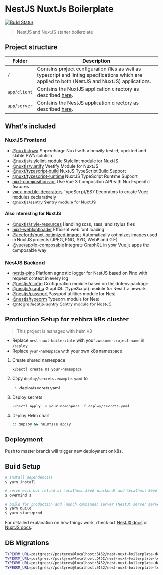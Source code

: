 # NestJS NuxtJs Boilerplate

[![Build Status](https://drone.zebbra.ch/api/badges/zebbra-repos/nestjs-nuxtjs-boilerplate/status.svg)](https://drone.zebbra.ch/zebbra-repos/nestjs-nuxtjs-boilerplate)

> NestJS and NuxtJS starter boilerplate

## Project structure

| Folder       | Description                                                                                                                                       |
| ------------ | ------------------------------------------------------------------------------------------------------------------------------------------------- |
| `/`          | Contains project configuration files as well as typescript and linting specifications which are applied to both (NestJS and NuxtJS) applications. |
| `app/client` | Contains the NuxtJS application directory as described [here](https://nuxtjs.org/guide/directory-structure).                                      |
| `app/server` | Contains the NestJS application directory as described [here](https://docs.nestjs.com/first-steps).                                               |

## What's included

### NuxtJS Frontend

- [@nuxtjs/pwa](https://pwa.nuxtjs.org) Supercharge Nuxt with a heavily tested, updated and stable PWA solution
- [@nuxtjs/stylelint-module](https://github.com/nuxt-community/stylelint-module) Stylelint module for NuxtJS
- [@nuxtjs/vuetify](https://github.com/nuxt-community/vuetify-module) Vuetify Module for NuxtJS
- [@nuxt/typescript-build](https://typescript.nuxtjs.org/guide/setup.html#installation) NuxtJS TypeScript Build Support
- [@nuxt/typescript-runtime](https://typescript.nuxtjs.org/guide/runtime.html#installation) NuxtJS TypeScript Runtime Support
- [nuxt-composition-api](https://composition-api.now.sh/) Use Vue 3 Composition API with Nuxt-specific features
- [vuex-module-decorators](https://github.com/championswimmer/vuex-module-decorators) TypeScript/ES7 Decorators to create Vuex modules declaratively
- [@nuxtjs/sentry](https://github.com/nuxt-community/sentry-module#readme) Sentry module for NuxtJS

#### Also interesting for NuxtJS

- [@nuxtjs/style-resources](https://github.com/nuxt-community/style-resources-module#readme) Handling scss, sass, and stylus files
- [nuxt-webfontloader](https://github.com/Developmint/nuxt-webfontloader#readme) Efficient web font loading
- [@aceforth/nuxt-optimized-images](https://aceforth.com/docs/nuxt-optimized-images/) Automatically optimizes images used in NuxtJS projects (JPEG, PNG, SVG, WebP and GIF)
- [@vue/apollo-composable](https://v4.apollo.vuejs.org/guide-composable/) Integrate GraphQL in your Vue.js apps the composable way

### NestJS Backend

- [nestjs-pino](https://github.com/iamolegga/nestjs-pino) Platform agnostic logger for NestJS based on Pino with request context in every log
- [@nestjs/config](https://github.com/nestjs/config) Configuration module based on the dotenv package
- [@nestjs/graphq](https://github.com/nestjs/graphql) GraphQL (TypeScript) module for Nest framework
- [@nestjs/passport](https://github.com/nestjs/passport) Passport utilities module for Nest
- [@nestjs/typeorm](https://github.com/nestjs/typeorm) Typeorm module for Nest
- [@ntegral/nestjs-sentry](https://www.npmjs.com/package/@ntegral/nestjs-sentry) Sentry module for NestJS

## Production Setup for zebbra k8s cluster

> This project is managed with helm v3

- Replace `nest-nuxt-boilerplate` with your `awesome-project-name` in `/deploy`
- Replace `your-namespace` with your own k8s namespace

1. Create shared namespace

   ```bash
   kubectl create ns your-namespace
   ```

1. Copy `deploy/secrets.example.yaml` to

   - deploy/secrets.yaml

1. Deploy secrets

   ```bash
   kubectl apply -n your-namespace -f deploy/secrets.yaml
   ```

1. Deploy Helm chart

   ```bash
   cd deploy && helmfile apply
   ```

## Deployment

Push to master branch will trigger new deployment on k8s.

## Build Setup

```bash
# install dependencies
$ yarn install

# serve with hot reload at localhost:3000 (backend) and localhost:5000 (frontend)
$ overmind s

# build for production and launch combinded server (NestJS server serves NuxtJS frontend)
$ yarn build
$ yarn start:prod
```

For detailed explanation on how things work, check out [NestJS docs](https://docs.nestjs.com/) or [NuxtJS docs](https://nuxtjs.org).

## DB Migrations

```bash
TYPEORM_URL=postgres://postgres@localhost:5432/nest-nuxt-boilerplate-development yarn db:migration:run
TYPEORM_URL=postgres://postgres@localhost:5432/nest-nuxt-boilerplate-test yarn db:migration:run
TYPEORM_URL=postgres://postgres@localhost:5432/nest-nuxt-boilerplate-development yarn db:migration:rollback
TYPEORM_URL=postgres://postgres@localhost:5432/nest-nuxt-boilerplate-test yarn db:migration:rollback
```
